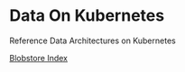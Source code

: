 # Data On Kubernetes

Reference Data Architectures on Kubernetes

[Blobstore Index](/blobstore-index/README.md)
